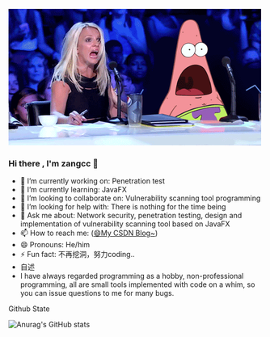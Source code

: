 ![Image text](https://github.com/zangcc/images/blob/main/britney.gif)

### Hi there , I'm zangcc 👋


- 🔭 I’m currently working on: Penetration test
- 🌱 I’m currently learning: JavaFX
- 👯 I’m looking to collaborate on: Vulnerability scanning tool programming
- 🤔 I’m looking for help with: There is nothing for the time being
- 💬 Ask me about: Network security, penetration testing, design and implementation of vulnerability scanning tool based on JavaFX
- 📫 How to reach me: ([😄My CSDN Blog~](https://blog.csdn.net/weixin_43847838?spm=1010.2135.3001.5343))
- 😄 Pronouns: He/him
- ⚡ Fun fact: 不再挖洞，努力coding..
- 自述
- I have always regarded programming as a hobby, non-professional programming, all are small tools implemented with code on a whim, so you can issue questions to me for many bugs.

Github State

![Anurag's GitHub stats](https://github-readme-stats.vercel.app/api?username=zangcc&show_icons=true&theme=radical)
